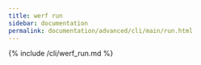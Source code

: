 ```yaml
---
title: werf run
sidebar: documentation
permalink: documentation/advanced/cli/main/run.html
---
```


{% include /cli/werf_run.md %}
